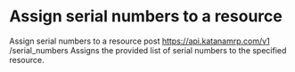 # Assign serial numbers to a resource

Assign serial numbers to a resource post https://api.katanamrp.com/v1 /serial_numbers
Assigns the provided list of serial numbers to the specified resource.
